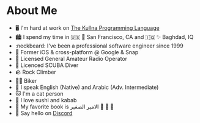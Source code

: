 About Me
=============================
*   🖥️ I'm hard at work on [The Kullna Programming Language](http://www.kullna.org)
*   🏙️ I spend my time in :us: :foggy: San Francisco, CA and :iraq: ✨ Baghdad, IQ
*   :neckbeard: I've been a professional software engineer since 1999
*   📑 Former iOS & cross-platform @ Google & Snap
*   :satellite: Licensed General Amateur Radio Operator
*   🌊 Licenced SCUBA Diver
*   🪨 Rock Climber
*   🚴‍♂️ Biker
*   📢 I speak English (Native) and Arabic (Adv. Intermediate)
*   🐱 I'm a cat person
*   🍣 I love sushi and kabab
*   📖 My favorite book is الامير الصغير 🌹 🦊 🌾 
*   :wave: Say hello on [Discord](https://discord.com/users/stevenewright)
